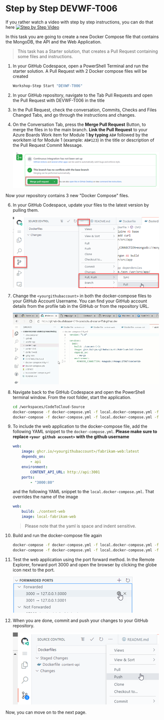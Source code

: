 # Step by Step DEVWF-T006

If you rather watch a video with step by step instructions, you can do that here
[![Step by Step Video](https://img.youtube.com/vi/ADth4SspHxE/0.jpg)](https://www.youtube.com/watch?v=ADth4SspHxE)

In this task you are going to create a new Docker Compose file that contains the MongoDB, the API and the Web Application.

>This task has a Starter solution, that creates a Pull Request containing some files and instructions. 

1. In your GitHub Codespace, open a PowerShell Terminal and run the starter solution. A Pull Request with 2 Docker compose files will be created

    ```bash
    Workshop-Step Start "DEVWF-T006"
    ```

2. In your GitHub repository, navigate to the Tab Pull Requests and open the Pull Request with DEVWF-T006 in the title

3. In the Pull Request, check the conversation, Commits, Checks and Files Changed Tabs, and go through the instructions and changes.

4. On the Conversation Tab, press the **Merge Pull Request** Button, to merge the files in to the main branch. **Link the Pull Request** to your Azure Boards Work item for Module 1 **by typing** `AB#` followed by the workitem id for Module 1 (example: `AB#123`) in the title or description of the Pull Request Commit Message. 

    ![Shows the button for merging a Pull Request in GitHub](https://raw.githubusercontent.com/CloudLabsAI-Azure/AIW-DevOps/main/Assets/mergePullRequest.png)

Now your repository contains 3 new "Docker Compose" files.

6. In your GitHub Codespace, update your files to the latest version by pulling them.

    ![](https://raw.githubusercontent.com/CloudLabsAI-Azure/AIW-DevOps/main/Assets/2020-10-05-12-10-11.png)

7. Change the ``<yourgithubaccount>`` in both the docker-compose files to your GitHub Account Username. You can find your GitHub account details from the profile tab in the GitHub or from the repository URL. 

    ![](https://raw.githubusercontent.com/CloudLabsAI-Azure/AIW-DevOps/main/Assets/githubusername-compose.gif)

8. Navigate back to the GitHub Codespace and open the PowerShell terminal window. From the root folder, start the application.

    ```bash
    cd /workspaces/CodeToCloud-Source
    docker-compose -f docker-compose.yml -f local.docker-compose.yml -f docker-compose.init.yml build
    docker-compose -f docker-compose.yml -f local.docker-compose.yml -f docker-compose.init.yml up
    ```

9. To include the web application to the docker-compose file, add the following YAML snippet to the `docker-compose.yml`. **Please make sure to replace ``<your github account>`` with the github username**

    ```YAML
    web:
        image: ghcr.io/<yourgithubaccount>/fabrikam-web:latest
        depends_on:
            - api
        environment:
            CONTENT_API_URL: http://api:3001
        ports:
            - "3000:80"       
    ```

   and the following YAML snippet to the `local.docker-compose.yml`. That overrides the name of the image

    ```YAML
    web:
        build: ./content-web
        image: local-fabrikam-web
    ```

    > Please note that the yaml is space and indent sensitive. 
    
10. Build and run the docker-compose file again 

    ```bash
    docker-compose -f docker-compose.yml -f local.docker-compose.yml -f docker-compose.init.yml build
    docker-compose -f docker-compose.yml -f local.docker-compose.yml -f docker-compose.init.yml up
    ```

11. Test the web application using the port forward method. In the Remote Explorer, forward port 3000 and open the browser by clicking the globe icon next to the port. 

    ![](https://raw.githubusercontent.com/CloudLabsAI-Azure/AIW-DevOps/main/Assets/OpenBrowser.png)

12. When you are done, commit and push your changes to your GitHub repository.

    ![](https://raw.githubusercontent.com/CloudLabsAI-Azure/AIW-DevOps/main/Assets/commitandpush.png)
    
    
Now, you can move on to the next page.


